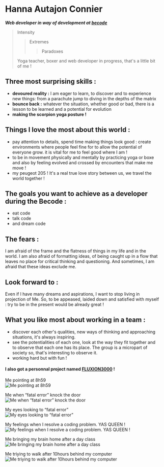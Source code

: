 # Hanna Autajon Connier

<em>**Web developer in way of development at [becode](https://becode.org/)**</em>

> Intensity
> > Extremes
> > > Paradoxes   
>
> Yoga teacher, boxer and web developer in progress, that's a little bit of me !    
   
## Three most surprising skills :
 - **devoured reality :** I am eager to learn, to discover and to experience new things: from a parachute jump to diving in the depths of the matrix
 - **bounce back :** whatever the situation, whether good or bad, there is a lesson to be learned and a potential for evolution
 - **making the scorpion yoga posture !**
 
 ## Things I love the most about this world :
- pay attention to details, spend time making things look good :
create environments where people feel fine for to allow the potential of everyone grow. it is vital for me to feel good where I am !
- to be in movement physically and mentally by practicing yoga or boxe and also by feeling evolved and crossed by encounters that make me move !
- my peugeot 205 ! It's a real true love story between us, we travel the world together !

## The goals you want to achieve as a developer during the Becode :
- eat code
- talk code
- and dream code

## The fears :
I am afraid of the frame and the flatness of things in my life and in the world. I am also afraid of formatting ideas, of being caught up in a flow that leaves no place for critical thinking and questioning. And sometimes, I am afraid that these ideas exclude me.

## Look forward to :
Even if I have many dreams and aspirations, I want to stop living in projection of Me. So, to be appeased, laided down and satisfied with myself : try to be in the present would be already great !


## What you like most about working in a team :
- discover each other's qualities, new ways of thinking and approaching situations, it's always inspiring.
- see the potentialities of each one, look at the way they fit together and to observe that each one has its place. The group is a micropart of society so, that's interesting to observe it.
- working hard but with fun !


#### I also got a personnal project named **[FLUXION3000](https://fluxion3000.com/ "yoga-art-fight project" )** !

Me pointing at 8h59   
![Me pointing at 8h59](https://media.giphy.com/media/e5s9AhceLnmfe/giphy.gif)
 
Me when “fatal error” knock the door   
![Me when “fatal error” knock the door](https://media.giphy.com/media/H1cNXmg3dlFeM/giphy.gif)
 
My eyes looking to “fatal error”   
![My eyes looking to “fatal error”](https://media.giphy.com/media/BBNYBoYa5VwtO/giphy.gif)

My feelings when I resolve a coding problem. YAS QUEEN !   
![My feelings when I resolve a coding problem. YAS QUEEN !](https://media.giphy.com/media/BzyTuYCmvSORqs1ABM/giphy.gif)

Me bringing my brain home after a day class   
![Me bringing my brain home after a day class](https://media.giphy.com/media/2ALKmeBxZ1j03tuC72/giphy-downsized-large.gif)   

Me triying to walk after 10hours behind my computer   
![Me triying to walk after 10hours behind my computer](https://media.giphy.com/media/du2blShdOu5pe/giphy.gif)



